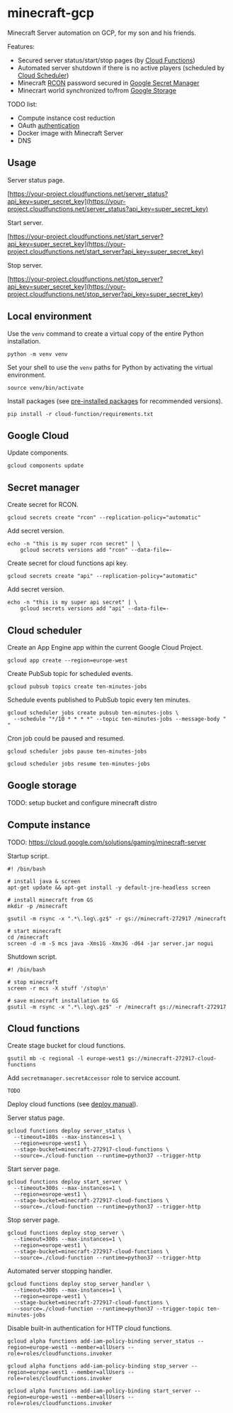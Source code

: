 # minecraft-gcp

Minecraft Server automation on GCP, for my son and his friends.

Features:
* Secured server status/start/stop pages (by [Cloud Functions](https://cloud.google.com/functions/docs))
* Automated server shutdown if there is no active players (scheduled by [Cloud Scheduler](https://cloud.google.com/scheduler/docs))
* Minecraft [RCON](https://wiki.vg/RCON) password secured in [Google Secret Manager](https://cloud.google.com/secret-manager/docs)
* Minecrart world synchronized to/from [Google Storage](https://cloud.google.com/storage/docs)

TODO list:
* Compute instance cost reduction
* OAuth [authentication](https://cloud.google.com/functions/docs/securing/authenticating)
* Docker image with Minecraft Server
* DNS

## Usage

Server status page.

[https://your-project.cloudfunctions.net/server_status?api_key=super_secret_key](https://your-project.cloudfunctions.net/server_status?api_key=super_secret_key)

Start server.

[https://your-project.cloudfunctions.net/start_server?api_key=super_secret_key](https://your-project.cloudfunctions.net/start_server?api_key=super_secret_key)

Stop server.

[https://your-project.cloudfunctions.net/stop_server?api_key=super_secret_key](https://your-project.cloudfunctions.net/stop_server?api_key=super_secret_key)


## Local environment

Use the `venv` command to create a virtual copy of the entire Python installation. 

```shell script
python -m venv venv
```

Set your shell to use the `venv` paths for Python by activating the virtual environment.

```shell script
source venv/bin/activate
```

Install packages (see [pre-installed packages](https://cloud.google.com/functions/docs/writing/specifying-dependencies-python) for recommended versions).

```shell script
pip install -r cloud-function/requirements.txt
```

## Google Cloud

Update components.

```shell script
gcloud components update
```

## Secret manager

Create secret for RCON.

```shell script
gcloud secrets create "rcon" --replication-policy="automatic"
```

Add secret version.

```shell script
echo -n "this is my super rcon secret" | \
    gcloud secrets versions add "rcon" --data-file=-
```

Create secret for cloud functions api key.

```shell script
gcloud secrets create "api" --replication-policy="automatic"
```

Add secret version.

```shell script
echo -n "this is my super api secret" | \
    gcloud secrets versions add "api" --data-file=-
```

## Cloud scheduler

Create an App Engine app within the current Google Cloud Project.

```shell script
gcloud app create --region=europe-west
```

Create PubSub topic for scheduled events.

```shell script
gcloud pubsub topics create ten-minutes-jobs
```

Schedule events published to PubSub topic every ten minutes.

```shell script
gcloud scheduler jobs create pubsub ten-minutes-jobs \
  --schedule "*/10 * * * *" --topic ten-minutes-jobs --message-body " "
```

Cron job could be paused and resumed.

```shell script
gcloud scheduler jobs pause ten-minutes-jobs
```

```shell script
gcloud scheduler jobs resume ten-minutes-jobs
```

## Google storage

TODO: setup bucket and configure minecraft distro

## Compute instance

TODO:
https://cloud.google.com/solutions/gaming/minecraft-server

Startup script.

```shell script
#! /bin/bash

# install java & screen
apt-get update && apt-get install -y default-jre-headless screen

# install minecraft from GS
mkdir -p /minecraft

gsutil -m rsync -x ".*\.log\.gz$" -r gs://minecraft-272917 /minecraft

# start minecraft
cd /minecraft
screen -d -m -S mcs java -Xms1G -Xmx3G -d64 -jar server.jar nogui
```

Shutdown script.

```shell script
#! /bin/bash

# stop minecraft 
screen -r mcs -X stuff '/stop\n'

# save minecraft installation to GS
gsutil -m rsync -x ".*\.log\.gz$" -r /minecraft gs://minecraft-272917
```

## Cloud functions

Create stage bucket for cloud functions.

```shell script
gsutil mb -c regional -l europe-west1 gs://minecraft-272917-cloud-functions
```

Add `secretmanager.secretAccessor` role to service account.

```shell script
TODO
```

Deploy cloud functions (see [deploy manual](https://cloud.google.com/sdk/gcloud/reference/functions/deploy)).

Server status page.

```shell script
gcloud functions deploy server_status \
  --timeout=180s --max-instances=1 \
  --region=europe-west1 \
  --stage-bucket=minecraft-272917-cloud-functions \
  --source=./cloud-function --runtime=python37 --trigger-http 
```

Start server page.

```shell script
gcloud functions deploy start_server \
  --timeout=300s --max-instances=1 \
  --region=europe-west1 \
  --stage-bucket=minecraft-272917-cloud-functions \
  --source=./cloud-function --runtime=python37 --trigger-http
```

Stop server page.

```shell script
gcloud functions deploy stop_server \
  --timeout=300s --max-instances=1 \
  --region=europe-west1 \
  --stage-bucket=minecraft-272917-cloud-functions \
  --source=./cloud-function --runtime=python37 --trigger-http
```

Automated server stopping handler.

```shell script
gcloud functions deploy stop_server_handler \
  --timeout=300s --max-instances=1 \
  --region=europe-west1 \
  --stage-bucket=minecraft-272917-cloud-functions \
  --source=./cloud-function --runtime=python37 --trigger-topic ten-minutes-jobs
```

Disable built-in authentication for HTTP cloud functions.

```shell script
gcloud alpha functions add-iam-policy-binding server_status --region=europe-west1 --member=allUsers --role=roles/cloudfunctions.invoker
```

```shell script
gcloud alpha functions add-iam-policy-binding stop_server --region=europe-west1 --member=allUsers --role=roles/cloudfunctions.invoker
```

```shell script
gcloud alpha functions add-iam-policy-binding start_server --region=europe-west1 --member=allUsers --role=roles/cloudfunctions.invoker
```
